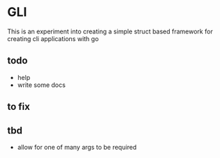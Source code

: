 # GLI
This is an experiment into creating a simple struct based framework for creating cli applications with go

## todo
 - help
 - write some docs
 
## to fix


## tbd
- allow for one of many args to be required
